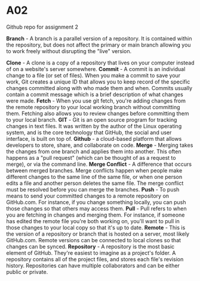 # A02
Github repo for assignment 2

**Branch** - A branch is a parallel version of a repository. It is contained within the repository, but does not affect the primary or main branch allowing you to work freely without disrupting the "live" version.

**Clone** - A clone is a copy of a repository that lives on your computer instead of on a website's server somewhere.
**Commit** - A commit is an individual change to a file (or set of files). When you make a commit to save your work, Git creates a unique ID that allows you to keep record of the specific changes committed along with who made them and when. Commits usually contain a commit message which is a brief description of what changes were made.
**Fetch** - When you use git fetch, you're adding changes from the remote repository to your local working branch without committing them. Fetching also allows you to review changes before committing them to your local branch.
**GIT** - Git is an open source program for tracking changes in text files. It was written by the author of the Linux operating system, and is the core technology that GitHub, the social and user interface, is built on top of.
**Github** - a cloud-based platform that allows developers to store, share, and collaborate on code.
**Merge** - Merging takes the changes from one branch and applies them into another. This often happens as a "pull request" (which can be thought of as a request to merge), or via the command line.
**Merge Conflict** - A difference that occurs between merged branches. Merge conflicts happen when people make different changes to the same line of the same file, or when one person edits a file and another person deletes the same file. The merge conflict must be resolved before you can merge the branches.
**Push** - To push means to send your committed changes to a remote repository on GitHub.com. For instance, if you change something locally, you can push those changes so that others may access them.
**Pull** - Pull refers to when you are fetching in changes and merging them. For instance, if someone has edited the remote file you're both working on, you'll want to pull in those changes to your local copy so that it's up to date.
**Remote** - This is the version of a repository or branch that is hosted on a server, most likely GitHub.com. Remote versions can be connected to local clones so that changes can be synced.
**Repository** - A repository is the most basic element of GitHub. They're easiest to imagine as a project's folder. A repository contains all of the project files, and stores each file's revision history. Repositories can have multiple collaborators and can be either public or private.
